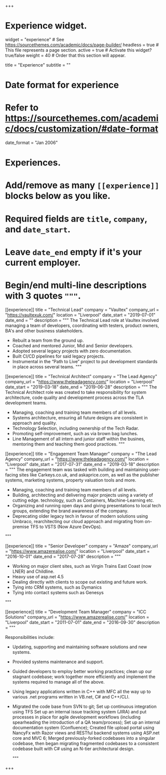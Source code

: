 +++
# Experience widget.
widget = "experience"  # See https://sourcethemes.com/academic/docs/page-builder/
headless = true  # This file represents a page section.
active = true  # Activate this widget? true/false
weight = 40  # Order that this section will appear.

title = "Experience"
subtitle = ""

# Date format for experience
#   Refer to https://sourcethemes.com/academic/docs/customization/#date-format
date_format = "Jan 2006"

# Experiences.
#   Add/remove as many `[[experience]]` blocks below as you like.
#   Required fields are `title`, `company`, and `date_start`.
#   Leave `date_end` empty if it's your current employer.
#   Begin/end multi-line descriptions with 3 quotes `"""`.
[[experience]]
  title = "Technical Lead"
  company = "Vaultex"
  company_url = "https://vaultexuk.com/"
  location = "Liverpool"
  date_start = "2019-07-01"
  date_end = ""
  description = """
The Technical Lead role at Vaultex involved managing a team of developers, coordinating with testers, product owners, BA's and other business stakeholders.
  * Rebuilt a team from the ground up.
  * Coached and mentored Junior, Mid and Senior developers.
  * Adopted several legacy projects with zero documentation.
  * Built CI/CD pipelines for said legacy projects.
  * Instrumental in the “Path to Live” project to put development standards in place across several teams.
  """

[[experience]]
  title = "Technical Architect"
  company = "The Lead Agency"
  company_url = "https://www.theleadagency.com/"
  location = "Liverpool"
  date_start = "2019-03-18"
  date_end = "2019-06-28"
  description = """
The Technical Architect role was created to take responsibility for system architecture, code quality and development process across the TLA development teams. 
  
  * Managing, coaching and training team members of all levels. 
  * Systems architecture, ensuring all future designs are consistent in approach and quality.
  * Technology Selection, including ownership of the Tech Radar.
  * Promoting self-improvement, such as via brown bag lunches.
  * Line Management of all intern and junior staff within the busines, mentoring them and teaching them good practices.
  """

[[experience]]
  title = "Engagement Team Manager"
  company = "The Lead Agency"
  company_url = "https://www.theleadagency.com/"
  location = "Liverpool"
  date_start = "2017-07-31"
  date_end = "2019-03-18"
  description = """
  The engagement team was tasked with building and maintaining user-facing sites like Carkeys.co.uk, and askaprice.com, as well as the publisher systems, marketing systems, property valuation tools and more.
  
 * Managing, coaching and training team members of all levels. 
 * Building, architecting and delivering major projects using a variety of cutting edge. technology, such as Containers, Machine-Learning etc. 
 * Organizing and running open days and giving presentations to local tech groups, extending the brand awareness of the company.
 * Deprecating older legacy tech in favour of modern solutions using Umbraco, rearchitecting our cloud approach and migrating from on-premise TFS to VSTS (Now Azure DevOps).

  """

[[experience]]
  title = "Senior Developer"
  company = "Amaze"
  company_url = "https://www.amazerealise.com/"
  location = "Liverpool"
  date_start = "2016-10-01"
  date_end = "2017-07-28"
  description = """
  
 * Working on major client sites, such as Virgin Trains East Coast (now LNER) and Childline.
 * Heavy use of asp.net 4.5
 * Dealing directly with clients to scope out existing and future work.
 * Tying into CRM systems, such as Dymanics
 * Tying into contact systems such as Genesys

  """

[[experience]]
  title = "Development Team Manager"
  company = "ICC Solutions"
  company_url = "https://www.amazerealise.com/"
  location = "Liverpool"
  date_start = "2011-07-01"
  date_end = "2016-09-30"
  description = """
  
  Responsibilities include: 

* Updating, supporting and maintaining software solutions and new systems.
* Provided systems maintenance and support.
* Guided developers to employ better working practices; clean up our stagnant codebase; work together more efficiently and implement the systems required to manage all of the above.
* Using legacy applications written in C++ with MFC all the way up to various .net programs written in VB.net, C# and C++/CLI.
* Migrated the code base from SVN to git; Set up continuous integration using TFS Set up an internal issue tracking system (JIRA) and put processes in place for agile development workflows (including spearheading the introduction of a QA team/process); Set up an internal documentation system (Confluence); Created file upload portal using NancyFx with Razor views and RESTful backend systems using ASP.net core and MVC 6; Merged previously-forked codebases into a singular codebase, then began migrating fragmented codebases to a consistent codebase built with C# using an N-tier architectural design.


  """

+++
